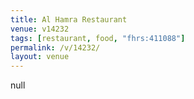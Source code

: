 ```yaml
---
title: Al Hamra Restaurant
venue: v14232
tags: [restaurant, food, "fhrs:411088"]
permalink: /v/14232/
layout: venue
---
```

null